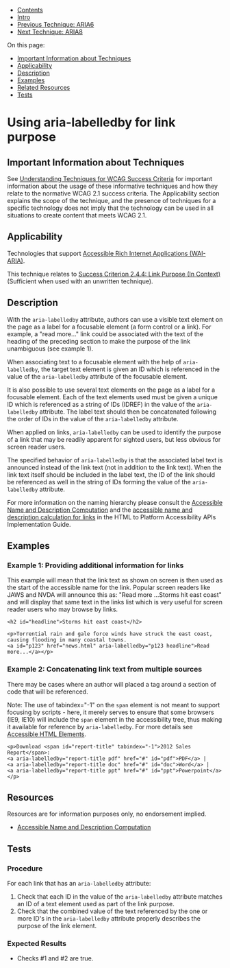 -   [Contents](https://www.w3.org/WAI/WCAG21/Techniques/#techniques "Table of Contents")
-   [Intro](https://www.w3.org/WAI/WCAG21/Techniques/#introduction "Introduction to Techniques")
-   [Previous Technique: ARIA6](ARIA6)
-   [Next Technique: ARIA8](ARIA8)

On this page:

-   [Important Information about Techniques](#important-information)
-   [Applicability](#applicability)
-   [Description](#description)
-   [Examples](#examples)
-   [Related Resources](#resources)
-   [Tests](#tests)

Using aria-labelledby for link purpose
======================================

Important Information about Techniques
--------------------------------------

See [Understanding Techniques for WCAG Success Criteria](https://www.w3.org/WAI/WCAG21/Understanding/understanding-techniques) for important information about the usage of these informative techniques and how they relate to the normative WCAG 2.1 success criteria. The Applicability section explains the scope of the technique, and the presence of techniques for a specific technology does not imply that the technology can be used in all situations to create content that meets WCAG 2.1.

Applicability
-------------

Technologies that support [Accessible Rich Internet Applications (WAI-ARIA)](https://www.w3.org/TR/wai-aria/).

This technique relates to [Success Criterion 2.4.4: Link Purpose (In Context)](https://www.w3.org/WAI/WCAG21/Understanding/link-purpose-in-context) (Sufficient when used with an unwritten technique).

Description
-----------

With the `aria-labelledby` attribute, authors can use a visible text element on the page as a label for a focusable element (a form control or a link). For example, a "read more..." link could be associated with the text of the heading of the preceding section to make the purpose of the link unambiguous (see example 1).

When associating text to a focusable element with the help of `aria-labelledby`, the target text element is given an ID which is referenced in the value of the `aria-labelledby` attribute of the focusable element.

It is also possible to use several text elements on the page as a label for a focusable element. Each of the text elements used must be given a unique ID which is referenced as a string of IDs (IDREF) in the value of the `aria-labelledby` attribute. The label text should then be concatenated following the order of IDs in the value of the `aria-labelledby` attribute.

When applied on links, `aria-labelledby` can be used to identify the purpose of a link that may be readily apparent for sighted users, but less obvious for screen reader users.

The specified behavior of `aria-labelledby` is that the associated label text is announced instead of the link text (not in addition to the link text). When the link text itself should be included in the label text, the ID of the link should be referenced as well in the string of IDs forming the value of the `aria-labelledby` attribute.

For more information on the naming hierarchy please consult the [Accessible Name and Description Computation](https://www.w3.org/TR/accname/) and the [accessible name and description calculation for links](https://www.w3.org/TR/html-aapi/#a-element) in the HTML to Platform Accessibility APIs Implementation Guide.

Examples
--------

### Example 1: Providing additional information for links

This example will mean that the link text as shown on screen is then used as the start of the accessible name for the link. Popular screen readers like JAWS and NVDA will announce this as: "Read more ...Storms hit east coast" and will display that same text in the links list which is very useful for screen reader users who may browse by links.

    <h2 id="headline">Storms hit east coast</h2>

    <p>Torrential rain and gale force winds have struck the east coast, causing flooding in many coastal towns.
    <a id="p123" href="news.html" aria-labelledby="p123 headline">Read more...</a></p>

### Example 2: Concatenating link text from multiple sources

There may be cases where an author will placed a tag around a section of code that will be referenced.

Note: The use of tabindex="-1" on the `span` element is not meant to support focusing by scripts - here, it merely serves to ensure that some browsers (IE9, IE10) will include the `span` element in the accessibility tree, thus making it available for reference by `aria-labelledby`. For more details see [Accessible HTML Elements](https://msdn.microsoft.com/en-us/library/ie/gg701963%28v=vs.85%29.aspx#Accessible_HTML_Elements).

    <p>Download <span id="report-title" tabindex="-1">2012 Sales Report</span>:
    <a aria-labelledby="report-title pdf" href="#" id="pdf">PDF</a> |
    <a aria-labelledby="report-title doc" href="#" id="doc">Word</a> |
    <a aria-labelledby="report-title ppt" href="#" id="ppt">Powerpoint</a></p>

Resources
---------

Resources are for information purposes only, no endorsement implied.

-   [Accessible Name and Description Computation](https://www.w3.org/TR/accname/)

Tests
-----

### Procedure

For each link that has an `aria-labelledby` attribute:

1.  Check that each ID in the value of the `aria-labelledby` attribute matches an ID of a text element used as part of the link purpose.
2.  Check that the combined value of the text referenced by the one or more ID's in the `aria-labelledby` attribute properly describes the purpose of the link element.

### Expected Results

-   Checks \#1 and \#2 are true.
